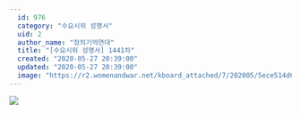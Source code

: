 ```yaml
---
  id: 976
  category: "수요시위 성명서"
  uid: 2
  author_name: "정의기억연대"
  title: "[수요시위 성명서] 1441차"
  created: "2020-05-27 20:39:00"
  updated: "2020-05-27 20:39:00"
  image: "https://r2.womenandwar.net/kboard_attached/7/202005/5ece514d626881044309.jpg"
---
```

![](https://r2.womenandwar.net/kboard_attached/7/202005/5ece514d626881044309.jpg)